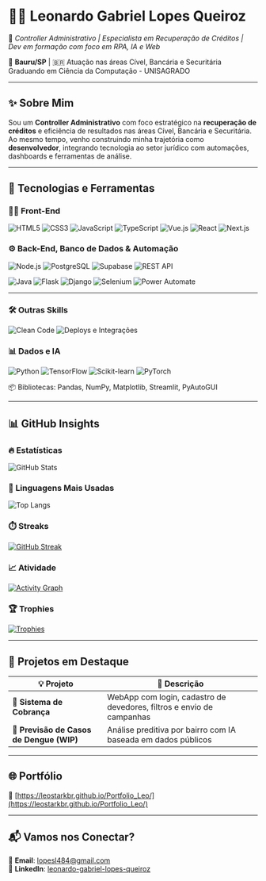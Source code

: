 # 🧑‍💻 Leonardo Gabriel Lopes Queiroz

🎯 *Controller Administrativo | Especialista em Recuperação de Créditos | Dev em formação com foco em RPA, IA e Web*

📍 **Bauru/SP** | 🇧🇷 
Atuação nas áreas Cível, Bancária e Securitária 
Graduando em Ciência da Computação - UNISAGRADO  


---

## ✨ Sobre Mim

Sou um **Controller Administrativo** com foco estratégico na **recuperação de créditos** e eficiência de resultados nas áreas Cível, Bancária e Securitária. Ao mesmo tempo, venho construindo minha trajetória como **desenvolvedor**, integrando tecnologia ao setor jurídico com automações, dashboards e ferramentas de análise.

---

## 🚀 Tecnologias e Ferramentas

### 👨‍💻 Front-End  
![HTML5](https://img.shields.io/badge/HTML5-E34F26?style=for-the-badge&logo=html5&logoColor=white)
![CSS3](https://img.shields.io/badge/CSS3-1572B6?style=for-the-badge&logo=css3&logoColor=white)
![JavaScript](https://img.shields.io/badge/JavaScript-F7DF1E?style=for-the-badge&logo=javascript&logoColor=black)
![TypeScript](https://img.shields.io/badge/TypeScript-007ACC?style=for-the-badge&logo=typescript&logoColor=white)
![Vue.js](https://img.shields.io/badge/Vue.js-4FC08D?style=for-the-badge&logo=vue.js&logoColor=white)
![React](https://img.shields.io/badge/React-61DAFB?style=for-the-badge&logo=react&logoColor=black)
![Next.js](https://img.shields.io/badge/Next.js-000?style=for-the-badge&logo=next.js&logoColor=white)

### ⚙️ Back-End, Banco de Dados & Automação

![Node.js](https://img.shields.io/badge/Node.js-339933?style=for-the-badge&logo=nodedotjs&logoColor=white)
![PostgreSQL](https://img.shields.io/badge/PostgreSQL-336791?style=for-the-badge&logo=postgresql&logoColor=white)
![Supabase](https://img.shields.io/badge/Supabase-3ECF8E?style=for-the-badge&logo=supabase&logoColor=white)
![REST API](https://img.shields.io/badge/API%20REST-FCC624?style=for-the-badge&logo=vercel&logoColor=black)

![Java](https://img.shields.io/badge/Java-ED8B00?style=for-the-badge&logo=openjdk&logoColor=white)
![Flask](https://img.shields.io/badge/Flask-000?style=for-the-badge&logo=flask&logoColor=white)
![Django](https://img.shields.io/badge/Django-092E20?style=for-the-badge&logo=django&logoColor=white)
![Selenium](https://img.shields.io/badge/Selenium-43B02A?style=for-the-badge&logo=selenium&logoColor=white)
![Power Automate](https://img.shields.io/badge/Power_Automate-0066B8?style=for-the-badge&logo=microsoftpowerautomate&logoColor=white)

---

### 🛠️ Outras Skills

![Clean Code](https://img.shields.io/badge/Boas%20Práticas-JS-yellow?style=for-the-badge&logo=javascript&logoColor=black)
![Deploys e Integrações](https://img.shields.io/badge/Deploys%20&%20Integrações-0052CC?style=for-the-badge&logo=githubactions&logoColor=white)

### 📊 Dados e IA  
![Python](https://img.shields.io/badge/Python-3776AB?style=for-the-badge&logo=python&logoColor=white)
![TensorFlow](https://img.shields.io/badge/TensorFlow-FF6F00?style=for-the-badge&logo=tensorflow&logoColor=white)
![Scikit-learn](https://img.shields.io/badge/Scikit--Learn-F7931E?style=for-the-badge&logo=scikit-learn&logoColor=white)
![PyTorch](https://img.shields.io/badge/PyTorch-EE4C2C?style=for-the-badge&logo=pytorch&logoColor=white)

📦 Bibliotecas: Pandas, NumPy, Matplotlib, Streamlit, PyAutoGUI

---

## 📊 GitHub Insights

### 🔥 Estatísticas

![GitHub Stats](https://github-readme-stats.vercel.app/api?username=LeoStarkBR&show_icons=true&theme=tokyonight)

### 📌 Linguagens Mais Usadas

![Top Langs](https://github-readme-stats.vercel.app/api/top-langs/?username=LeoStarkBR&layout=compact&langs_count=8&theme=tokyonight)

### ⏱️ Streaks

[![GitHub Streak](https://streak-stats.demolab.com?user=LeoStarkBR&theme=tokyonight&hide_border=true)](https://git.io/streak-stats)

### 📈 Atividade

[![Activity Graph](https://github-readme-activity-graph.vercel.app/graph?username=LeoStarkBR&theme=tokyo-night)](https://github.com/Ashutosh00710/github-readme-activity-graph)

### 🏆 Trophies

[![Trophies](https://github-profile-trophy.vercel.app/?username=LeoStarkBR&theme=tokyonight&no-frame=true&rank=SECRET,SSS,SS,S,A,B,C)](https://github.com/ryo-ma/github-profile-trophy)

---

## 🧪 Projetos em Destaque

| 💡 Projeto | 💬 Descrição |
|-----------|-------------|
| 💼 **Sistema de Cobrança** | WebApp com login, cadastro de devedores, filtros e envio de campanhas |
| 🧠 **Previsão de Casos de Dengue (WIP)** | Análise preditiva por bairro com IA baseada em dados públicos |

---

## 🌐 Portfólio

🔗 [https://leostarkbr.github.io/Portfolio_Leo/](https://leostarkbr.github.io/Portfolio_Leo/)

---

## 📬 Vamos nos Conectar?

📧 **Email**: lopesl484@gmail.com  
🔗 **LinkedIn**: [leonardo-gabriel-lopes-queiroz](https://www.linkedin.com/in/leonardo-gabriel-lopes-queiroz-0854b2195/)

